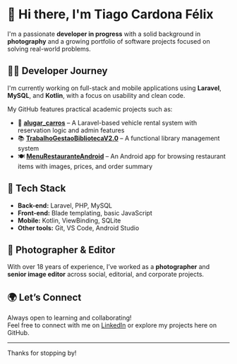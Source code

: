 # 👋 Hi there, I'm Tiago Cardona Félix

I'm a passionate **developer in progress** with a solid background in **photography** and a growing portfolio of software projects focused on solving real-world problems.

## 👨‍💻 Developer Journey

I'm currently working on full-stack and mobile applications using **Laravel**, **MySQL**, and **Kotlin**, with a focus on usability and clean code.

My GitHub features practical academic projects such as:
- 🚗 [**alugar_carros**](https://github.com/fexilamos/alugar_carros) – A Laravel-based vehicle rental system with reservation logic and admin features  
- 📚 [**TrabalhoGestaoBibliotecaV2.0**](https://github.com/fexilamos/TrabalhoGestaoBibliotecaV2.0) – A functional library management system  
- 🍽️ [**MenuRestauranteAndroid**](https://github.com/fexilamos/MenuRestauranteAndroid) – An Android app for browsing restaurant items with images, prices, and order summary

## 🧰 Tech Stack

- **Back-end:** Laravel, PHP, MySQL  
- **Front-end:** Blade templating, basic JavaScript  
- **Mobile:** Kotlin, ViewBinding, SQLite  
- **Other tools:** Git, VS Code, Android Studio

## 📸 Photographer & Editor

With over 18 years of experience, I’ve worked as a **photographer** and **senior image editor** across social, editorial, and corporate projects.

## 🌍 Let’s Connect

Always open to learning and collaborating!  
Feel free to connect with me on [LinkedIn](https://www.linkedin.com/in/tiagocardonafelix/) or explore my projects here on GitHub.

---

Thanks for stopping by!
